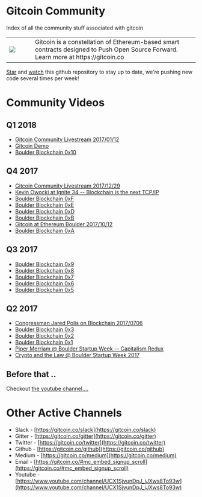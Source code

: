 # Gitcoin Community

Index of all the community stuff associated with gitcoin

<table>
<td width=100>
<img src='https://raw.githubusercontent.com/gitcoinco/gitcoinco/master/img/helmet.png'/>
</td>
<td width=800>
Gitcoin is a constellation of Ethereum-based smart contracts designed to Push Open Source Forward. Learn more at https://gitcoin.co
</td>
</table>

[Star](https://github.com/gitcoinco/gitcoinco/community) and [watch](https://github.com/gitcoinco/gitcoinco/community) this github repository to stay up to date, we're pushing new code several times per week!

# Community Videos

## Q1 2018 

* [Gitcoin Community Livestream 2017/01/12](https://www.youtube.com/watch?v=TODO) 
* [Gitcoin Demo](https://www.youtube.com/watch?v=7UE_ysCC4js) 
* [Boulder Blockchain 0x10](https://www.youtube.com/watch?v=evitT6ACm9I)

## Q4 2017 

* [Gitcoin Community Livestream 2017/12/29](https://www.youtube.com/watch?v=PaDVPDvj-w0)
* [Kevin Owocki at Ignite 34 -- Blockchain is the next TCP/IP](https://www.youtube.com/watch?v=eaIeFQd8h3k) 
* [Boulder Blockchain 0xF](https://www.youtube.com/watch?v=ExmZlC24ZJY)
* [Boulder Blockchain 0xE](https://www.youtube.com/watch?v=uSLdwhDw1Qw)
* [Boulder Blockchain 0xD](https://www.youtube.com/watch?v=Yk1LXnqkSSk)
* [Boulder Blockchain 0xB](https://www.youtube.com/watch?v=5HAzGuRGN44)
* [Gitcoin at Ethereum Boulder 2017/10/12](https://www.youtube.com/watch?v=B5C9UM8n1rU)
* [Boulder Blockchain 0xA](https://www.youtube.com/watch?v=IZiQSgMroA4)

## Q3 2017 

* [Boulder Blockchain 0x9](https://www.youtube.com/watch?v=VYULHYzXe7c)
* [Boulder Blockchain 0x8](https://www.youtube.com/watch?v=qpvOcct9K-U)
* [Boulder Blockchain 0x7](https://www.youtube.com/watch?v=CT49BvyiIlE)
* [Boulder Blockchain 0x6](https://www.youtube.com/watch?v=BChp_jBB2Q0)
* [Boulder Blockchain 0x5](https://www.youtube.com/watch?v=GN7GdSlR8OI)

## Q2 2017 

* [Congressman Jared Polis on Blockchain 2017/0706](https://www.youtube.com/watch?v=cUgDpcmTdCA)
* [Boulder Blockchain 0x3](https://www.youtube.com/watch?v=yzllb6OTUz4)
* [Boulder Blockchain 0x2](https://www.youtube.com/watch?v=9adyuj-0NC8)
* [Boulder Blockchain 0x1](https://www.youtube.com/watch?v=bC-oas5ckak)
* [Piper Merriam @ Boulder Startup Week -- Capitalism Redux](https://www.youtube.com/watch?v=zPoaMC1qNFY)
* [Crypto and the Law @ Boulder Startup Week 2017](https://www.youtube.com/watch?v=6RN0F2CmXPU)

## Before that ..

Checkout [the youtube channel....](https://www.youtube.com/channel/UCX1SjvunDpJ_iJXws8To93w)

# Other Active Channels

* Slack - [https://gitcoin.co/slack](https://gitcoin.co/slack)
* Gitter - [https://gitcoin.co/gitter](https://gitcoin.co/gitter)
* Twitter - [https://gitcoin.co/twitter](https://gitcoin.co/twitter)
* Github - [https://gitcoin.co/github](https://gitcoin.co/github)
* Medium - [https://gitcoin.co/medium](https://gitcoin.co/medium)
* Email - [https://gitcoin.co/#mc_embed_signup_scroll](https://gitcoin.co/#mc_embed_signup_scroll)
* Youtube - [https://www.youtube.com/channel/UCX1SjvunDpJ_iJXws8To93w](https://www.youtube.com/channel/UCX1SjvunDpJ_iJXws8To93w)


<img src='https://ga-beacon.appspot.com/UA-102304388-1/gitcoinco/community' style='width:1px; height:1px;' >


